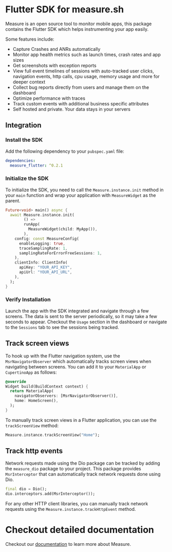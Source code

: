 # Flutter SDK for measure.sh

Measure is an open source tool to monitor mobile apps, this package contains the Flutter SDK
which helps instrumenting your app easily.

Some features include:

- Capture Crashes and ANRs automatically
- Monitor app health metrics such as launch times, crash rates and app sizes
- Get screenshots with exception reports
- View full event timelines of sessions with auto-tracked user clicks, navigation events, http
  calls, cpu usage, memory usage and more for deeper context
- Collect bug reports directly from users and manage them on the dashboard
- Optimize performance with traces
- Track custom events with additional business specific attributes
- Self hosted and private. Your data stays in your servers

## Integration

### Install the SDK

Add the following dependency to your `pubspec.yaml` file:

```yaml
dependencies:
  measure_flutter: ^0.2.1
```

### Initialize the SDK

To initialize the SDK, you need to call the `Measure.instance.init` method in your `main` function
and wrap your application with `MeasureWidget` as the parent.

```dart
Future<void> main() async {
  await Measure.instance.init(
        () =>
        runApp(
          MeasureWidget(child: MyApp()),
        ),
    config: const MeasureConfig(
      enableLogging: true,
      traceSamplingRate: 1,
      samplingRateForErrorFreeSessions: 1,
    ),
    clientInfo: ClientInfo(
      apiKey: "YOUR_API_KEY",
      apiUrl: "YOUR_API_URL",
    ),
  );
}
```

### Verify Installation

Launch the app with the SDK integrated and navigate through a few screens. The data is sent to the server periodically,
so it may take a few seconds to appear. Checkout the `Usage` section in the dashboard or navigate to the `Sessions` tab
to see the sessions being tracked.


## Track screen views

To hook up with the Flutter navigation system, use the `MsrNavigatorObserver` which automatically
tracks screen views when navigating between screens. You can add it to your `MaterialApp` or
`CupertinoApp` as follows:

```dart
@override
Widget build(BuildContext context) {
  return MaterialApp(
    navigatorObservers: [MsrNavigatorObserver()],
    home: HomeScreen(),
  );
}
```

To manually track screen views in a Flutter application, you can use the `trackScreenView` method:

```dart
Measure.instance.trackScreenView("Home");
```

## Track http events

Network requests made using the Dio package can be tracked by adding the `measure_dio` package to your
project. This package provides `MsrInterceptor` that can automatically track network requests done
using Dio.

```dart
final dio = Dio();
dio.interceptors.add(MsrInterceptor());
```

For any other HTTP client libraries, you can manually track network requests using the
`Measure.instance.trackHttpEvent` method.

# Checkout detailed documentation

Checkout our [documentation](https://github.com/measure-sh/measure/tree/main/docs) to learn more
about Measure.